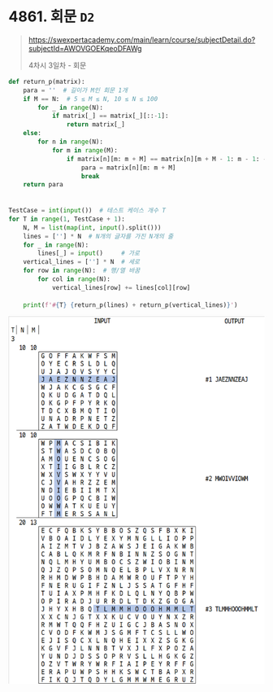 # 4861. 회문 `D2`

> https://swexpertacademy.com/main/learn/course/subjectDetail.do?subjectId=AWOVGOEKqeoDFAWg
>
> 4차시 3일차 - 회문

```python
def return_p(matrix):
    para = ''  # 길이가 M인 회문 1개
    if M == N:  # 5 ≤ M ≤ N, 10 ≤ N ≤ 100
        for _ in range(N):
            if matrix[_] == matrix[_][::-1]:
                return matrix[_]
    else:
        for n in range(N):
            for m in range(M):
                if matrix[n][m: m + M] == matrix[n][m + M - 1: m - 1: -1]:
                    para = matrix[n][m: m + M]
                    break
    return para


TestCase = int(input())  # 테스트 케이스 개수 T
for T in range(1, TestCase + 1):
    N, M = list(map(int, input().split()))
    lines = [''] * N  # N개의 글자를 가진 N개의 줄
    for _ in range(N):
        lines[_] = input()     # 가로
    vertical_lines = [''] * N  # 세로
    for row in range(N):  # 행/열 바꿈
        for col in range(N):
            vertical_lines[row] += lines[col][row]

    print(f'#{T} {return_p(lines) + return_p(vertical_lines)}')
```

![04861.png](./04861.png)